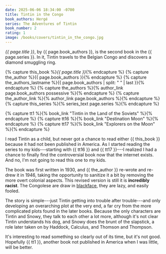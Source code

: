```yaml
---
date: 2025-06-06 18:34:00 -0700
title: Tintin in the Congo
book_authors: Hergé
series: The Adventures of Tintin
book_number: 2
rating: 1
image: /books/covers/tintin_in_the_congo.jpg
---
```


<cite class="book-title">{{ page.title }}</cite>, by <span
class="author-name">{{ page.book_authors }}</span>, is the second book in
the <span class="book-series">{{ page.series }}</span>. In it, Tintin travels
to the Belgian Congo and discovers a diamond smuggling ring.

{% capture this_book %}<cite class="book-title">{{ page.title }}</cite>{% endcapture %}
{% capture the_author %}<span class="author-name">{{ page.book_authors }}</span>{% endcapture %}
{% capture the_authors_lastname %}<span class="author-name">{{ page.book_authors | split: " " | last }}</span>{% endcapture %}
{% capture the_authors %}{% author_link page.book_authors possessive %}{% endcapture %}
{% capture the_author_link %}{% author_link page.book_authors %}{% endcapture %}
{% capture this_series %}{% series_text page.series %}{% endcapture %}

{% capture tt1 %}{% book_link "Tintin in the Land of the Soviets" %}{% endcapture %}
{% capture tt16 %}{% book_link "Destination Moon" %}{% endcapture %}
{% capture tt17 %}{% book_link "Explorers on the Moon" %}{% endcapture %}

I read Tintin as a child, but never got a chance to read either {{ this_book
}}  because it had not been published in America. As I started reading the
series to my kids---starting with {{ tt16 }} and {{ tt17 }}---I realized I had
a chance to finally find the controversial book now that the internet exists.
And no, I'm not going to read this one to my kids.

The book was first written in 1930, and {{ the_author }} re-wrote and re-drew
it in 1946, taking the opportunity to sanitize it a bit by removing the more
overt colonial aspects. This revised version is still it is **incredibly
racist**. The Congolese are draw in [blackface][blackface], they are lazy, and
easily fooled.

[blackface]: https://en.wikipedia.org/wiki/Blackface

The story is simple---just Tintin getting into trouble after trouble---and
only developing an overarching plot at the very end, a far cry from the more
complicated plots found in the later books. Because the only characters are
Tintin and Snowy, they talk to each other a lot more, although it's not clear
Tintin understands his dog, and Snowy does the brunt of the slapstick, a role
later taken on by Haddock, Calculus, and Thomson and Thompson.

It's interesting to read something so clearly out of its time, but it's not
good. Hopefully {{ tt1 }}, another book not published in America when I was
little, will be better.
